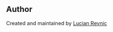 Author
------------------------------------
Created and maintained by [Lucian Revnic](https://github.com/lrevnic)
